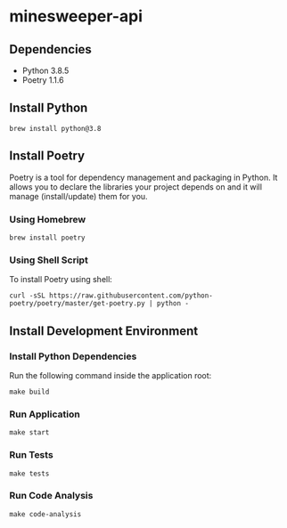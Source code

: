 # minesweeper-api

## Dependencies

- Python 3.8.5
- Poetry 1.1.6

## Install Python
```
brew install python@3.8
```

## Install Poetry
Poetry is a tool for dependency management and packaging in Python. It allows you to declare the libraries your project depends on and it will manage (install/update) them for you.

### Using Homebrew
```
brew install poetry
```

### Using Shell Script
To install Poetry using shell:
```
curl -sSL https://raw.githubusercontent.com/python-poetry/poetry/master/get-poetry.py | python -
```

## Install Development Environment

### Install Python Dependencies
Run the following command inside the application root: 
```
make build
```

### Run Application
```
make start
```

### Run Tests
```
make tests
```

### Run Code Analysis
```
make code-analysis
```
